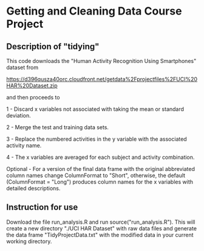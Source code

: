# Getting and Cleaning Data Course Project

## Description of "tidying"

This code downloads the "Human Activity Recognition Using Smartphones" dataset from 

https://d396qusza40orc.cloudfront.net/getdata%2Fprojectfiles%2FUCI%20HAR%20Dataset.zip

and then proceeds to 

1 - Discard x variables not associated with taking the mean or standard deviation.

2 - Merge the test and training data sets. 

3 - Replace the numbered activities in the y variable with the associated activity name.

4 - The x variables are averaged for each subject and activity combination.

Optional - For a version of the final data frame with the original abbreviated column names change ColumnFormat to "Short", otherwise, the default
 (ColumnFormat = "Long") produces column names for the x variables with detailed descriptions. 
 
## Instruction for use
 
 Download the file run_analysis.R and run source("run_analysis.R"). This will create a new directory "./UCI HAR Dataset" with 
 raw data files and generate the data frame "TidyProjectData.txt" with the modified data in your current working directory.
 

